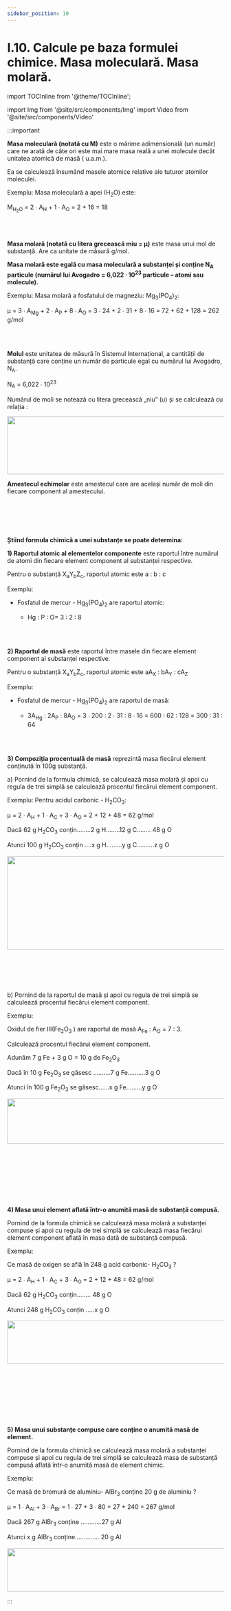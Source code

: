 ```yaml
---
sidebar_position: 10
---
```


# I.10. Calcule pe baza formulei chimice. Masa moleculară. Masa molară.

import TOCInline from '@theme/TOCInline';

<TOCInline toc={toc} />



import Img from '@site/src/components/Img'
import Video from '@site/src/components/Video'







:::important

**Masa moleculară (notată cu M)** este o mărime adimensională (un număr) care ne arată de câte ori este mai mare masa reală a unei molecule decât unitatea atomică de masă ( u.a.m.). 

Ea se calculează însumând masele atomice relative ale tuturor atomilor moleculei.






Exemplu: Masa moleculară a apei (H<sub>2</sub>O) este:

M<sub>H<sub>2</sub>O</sub> = 2 ∙ A<sub>H</sub> + 1 ∙ A<sub>O</sub> = 2 + 16 = 18
 

<br></br>



**Masa molară (notată cu litera grecească miu = μ)** este masa unui mol de substanță. Are ca unitate de măsură g/mol.

**Masa molară este egală cu masa moleculară a substanței și conține N<sub>A</sub> particule (numărul lui Avogadro = 6,022 ∙ 10<sup>23</sup> particule – atomi sau molecule).**




Exemplu: Masa molară a fosfatului de magneziu: Mg<sub>3</sub>(PO<sub>4</sub>)<sub>2</sub>:


μ = 3 ∙ A<sub>Mg</sub> + 2 ∙ A<sub>P</sub> + 8 ∙ A<sub>O</sub> = 3 ∙ 24 + 2 ∙ 31 + 8 ∙ 16 = 72 + 62 + 128 = 262 g/mol
 


<br></br>



**Molul** este unitatea de măsură în Sistemul Internațional, a cantității de substanță care conține un număr de particule egal cu numărul lui Avogadro, N<sub>A</sub>.

N<sub>A</sub> = 6,022 ∙ 10<sup>23</sup>
 
Numărul de moli se notează cu litera grecească „niu” (υ) și se calculează cu relația :


<Img className="img-responsive4" src="chimie/clasa8/capitolul1/1_10_Poza1_FormulaNumaruluiDeMoli_vers2.jpg" width="1000" height="134" />


**Amestecul echimolar** este amestecul care are același număr de moli din fiecare component al amestecului.


<br></br>
<br></br>



**Știind formula chimică a unei substanțe se poate determina:**


**1) Raportul atomic al elementelor componente** este raportul între numărul de atomi din fiecare element component al substanței respective.

Pentru o substanță X<sub>a</sub>Y<sub>b</sub>Z<sub>c</sub>, raportul atomic este a : b : c 


Exemplu:

- Fosfatul de mercur - Hg<sub>3</sub>(PO<sub>4</sub>)<sub>2</sub> are raportul atomic: 

  - Hg : P : O= 3 : 2 : 8 


<br></br>


**2) Raportul de masă** este raportul între masele din fiecare element component al substanței respective.

Pentru o substanță X<sub>a</sub>Y<sub>b</sub>Z<sub>c</sub>, raportul atomic este aA<sub>X</sub> : bA<sub>Y</sub> : cA<sub>Z</sub> 


Exemplu:


- Fosfatul de mercur - Hg<sub>3</sub>(PO<sub>4</sub>)<sub>2</sub> are raportul de masă: 

  - 3A<sub>Hg</sub> : 2A<sub>P</sub> : 8A<sub>O</sub> = 3 ∙ 200 : 2 ∙ 31 : 8 ∙ 16 = 600 : 62 : 128 = 300 : 31 : 64


<br></br>

**3) Compoziția procentuală de masă** reprezintă masa fiecărui element conținută în 100g substanță.

a)	Pornind de la formula chimică, se calculează masa molară și apoi cu regula de trei simplă se calculează procentul fiecărui element component. 



Exemplu: Pentru acidul carbonic - H<sub>2</sub>CO<sub>3</sub>: 


μ = 2 ∙ A<sub>H</sub> + 1 ∙ A<sub>C</sub> + 3 ∙ A<sub>O</sub> = 2 + 12 + 48 = 62 g/mol

Dacă 62 g H<sub>2</sub>CO<sub>3</sub> conțin........2 g H........12 g C........ 48 g O

Atunci 100 g H<sub>2</sub>CO<sub>3</sub> conțin ....x g H.........y g C..........z g O


<Img className="img-responsive4" src="chimie/clasa8/capitolul1/1_10_Poza1_Exemplu3_vers3.jpg" width="1000" height="217" />


<br></br>
<br></br>




b) Pornind de la raportul de masă și apoi cu regula de trei simplă se calculează procentul fiecărui element component. 


Exemplu:

Oxidul de fier III(Fe<sub>2</sub>O<sub>3</sub> ) are raportul de masă A<sub>Fe</sub> : A<sub>O</sub> = 7 : 3. 

Calculează procentul fiecărui element component.


Adunăm 7 g Fe + 3 g O = 10 g de Fe<sub>2</sub>O<sub>3</sub>

Dacă în 10 g Fe<sub>2</sub>O<sub>3</sub> se găsesc ..........7 g Fe..........3 g O

Atunci în 100 g Fe<sub>2</sub>O<sub>3</sub> se găsesc......x g Fe.........y g O


<Img className="img-responsive4" src="chimie/clasa8/capitolul1/1_10_Poza2_Exemplu3pctb_vers3.jpg" width="1000" height="105" />


<br></br>
<br></br>

<br></br>



**4) Masa unui element aflată într-o anumită masă de substanță compusă.**

Pornind de la formula chimică se calculează masa molară a substanței compuse și apoi cu regula de trei simplă se calculează masa fiecărui element component aflată în masa dată de substanță compusă.


Exemplu:

Ce masă de oxigen se află în 248 g acid carbonic- H<sub>2</sub>CO<sub>3</sub> ?

μ = 2 ∙ A<sub>H</sub> + 1 ∙ A<sub>C</sub> + 3 ∙ A<sub>O</sub> = 2 + 12 + 48 = 62 g/mol

Dacă 62 g H<sub>2</sub>CO<sub>3</sub> conțin........ 48 g O

Atunci 248 g H<sub>2</sub>CO<sub>3</sub> conțin .....x g O


<Img className="img-responsive4" src="chimie/clasa8/capitolul1/1_10_Poza3_Exemplu4_vers3.jpg" width="1000" height="100" />

<br></br>
<br></br>


<br></br>

**5) Masa unui substanțe compuse care conține o anumită masă de element.**

Pornind de la formula chimică se calculează masa molară a substanței compuse și apoi cu regula de trei simplă se calculează masa  de substanță compusă aflată într-o anumită masă de element chimic.


Exemplu:

Ce masă de bromură de aluminiu- AlBr<sub>3</sub> conține 20 g de aluminiu ?

μ = 1 ∙ A<sub>Al</sub> + 3 ∙ A<sub>Br</sub>  = 1 ∙ 27 +  3 ∙ 80 = 27 + 240 = 267 g/mol

Dacă 267 g AlBr<sub>3</sub> conține ............27 g Al

Atunci x g AlBr<sub>3</sub> conține...............20 g Al


<Img className="img-responsive4" src="chimie/clasa8/capitolul1/1_10_Poza4_Exemplu5_vers3.jpg" width="1000" height="100" />








:::









<br></br>
<br></br>
